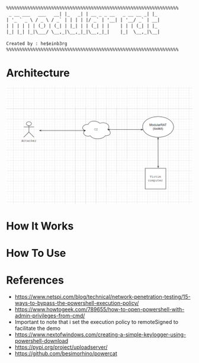 ```
%%%%%%%%%%%%%%%%%%%%%%%%%%%%%%%%%%%%%%%%%%%%%%%%%%%%%%%%%%%%%%%%%
 _ __ ___   ___   __| |_   _| | __ _ _ __   _ __ __ _| |_
| '_ ` _ \ / _ \ / _` | | | | |/ _` | '__| | '__/ _` | __|
| | | | | | (_) | (_| | |_| | | (_| | |    | | | (_| | |_
|_| |_| |_|\___/ \__,_|\__,_|_|\__,_|_|    |_|  \__,_|\__|

Created by : he$einb3rg
%%%%%%%%%%%%%%%%%%%%%%%%%%%%%%%%%%%%%%%%%%%%%%%%%%%%%%%%%%%%%%%%%
```

# Architecture

![alt text](https://github.com/b3rg01/ModularRat/blob/main/architecture.drawio.png?raw=true)

# How It Works


# How To Use


# References

- https://www.netspi.com/blog/technical/network-penetration-testing/15-ways-to-bypass-the-powershell-execution-policy/
- https://www.howtogeek.com/789655/how-to-open-powershell-with-admin-privileges-from-cmd/
- Important to note that i set the execution policy to remoteSigned to facilitate the demo
- https://www.nextofwindows.com/creating-a-simple-keylogger-using-powershell-download
- https://pypi.org/project/uploadserver/
- https://github.com/besimorhino/powercat
